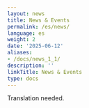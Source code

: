 ```yaml
---
layout: news
title: News & Events
permalink: /es/news/
language: es
weight: 2
date: '2025-06-12'
aliases:
- /docs/news_1_1/
description: ''
linkTitle: News & Events
type: docs
---
```


Translation needed.
